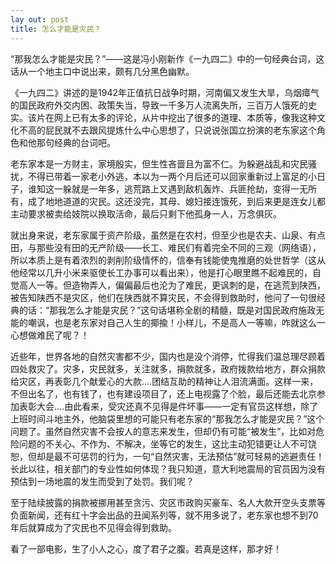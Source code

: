 ```yaml
---
lay out: post
title: 怎么才能是灾民？
---
```


“那我怎么才能是灾民？”——这是冯小刚新作《一九四二》中的一句经典台词，这话从一个地主口中说出来，颇有几分黑色幽默。

《一九四二》讲述的是1942年正值抗日战争时期，河南偏又发生大旱，乌烟瘴气的国民政府外交内困、政策失当，导致一千多万人流离失所，三百万人饿死的史实。该片在网上已有太多的评论，从片中挖出了很多的道理、本质等，像我这种文化不高的屁民就不去跟风提炼什么中心思想了，只说说张国立扮演的老东家这个角色和他那句经典的台词吧。

老东家本是一方财主，家境殷实，但生性吝啬且为富不仁。为躲避战乱和灾民骚扰，不得已带着一家老小外逃，本以为一两个月后还可以回家重新过上富足的小日子，谁知这一躲就是一年多，逃荒路上又遇到敌机轰炸、兵匪抢劫，变得一无所有，成了地地道道的灾民。这还没完，其母、媳妇接连饿死，到后来更是连女儿都主动要求被卖给妓院以换取活命，最后只剩下他孤身一人，万念俱灰。

就出身来说，老东家属于资产阶级，虽然是在农村，但至少也是农夫、山泉、有点田，与那些没有田的无产阶级——长工、难民们有着完全不同的三观（网络语），所以本质上是有着浓烈的剥削阶级情怀的，信奉有钱能使鬼推磨的处世哲学（这从他经常以几升小米来驱使长工办事可以看出来），他是打心眼里瞧不起难民的，自觉高人一等。但造物弄人，偏偏最后也沦为了难民，更讽刺的是，在逃荒到陕西，被告知陕西不是灾区，他们在陕西就不算灾民，不会得到救助时，他问了一句很经典的话：“那我怎么才能是灾民？”这句话堪称全剧的精髓，既是对国民政府施政无能的嘲讽，也是老东家对自己人生的揶揄！小样儿，不是高人一等嘛，咋就这么一心想做难民了呢？！

近些年，世界各地的自然灾害都不少，国内也是没个消停，忙得我们温总理尽顾着四处救灾了。灾多，灾民就多，关注就多，捐款就多，政府拨款给地方，群众捐款给灾区，再表彰几个献爱心的大款....团结互助的精神让人泪流满面。这样一来，不但出名了，也有钱了，也有建设项目了，还上电视露了个脸，最后还能去北京参加表彰大会....由此看来，受灾还真不见得是件坏事——一定有官员这样想，除了上班时间斗地主外，他脑袋里想的可能只有老东家的“那我怎么才能是灾民？”这个问题了。虽然自然灾害不会按人的意志来发生，但却仍有可能“被发生”，比如对危险问题的不关心、不作为、不解决，坐等它的发生，这比主动犯错更让人不可饶恕，但却是最不可惩罚的行为，一句“自然灾害，无法预估”就可轻易的逃避责任！长此以往，相关部门的专业性如何体现？我只知道，意大利地震局的官员因为没有预估到一场地震的发生而受到了处罚。我们呢？

至于陆续披露的捐款被挪用甚至贪污、灾区市政购买豪车、名人大款开空头支票等负面新闻，还有红十字会出品的丑闻系列等，就不用多说了，老东家也想不到70年后就算成为了灾民也不见得会得到救助。

看了一部电影，生了小人之心，度了君子之腹。若真是这样，那才好！
